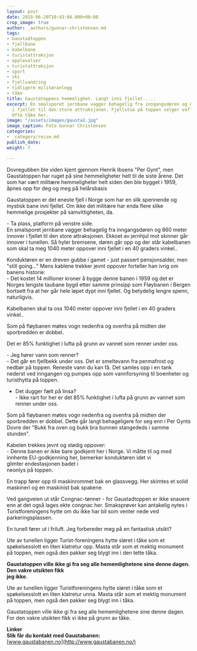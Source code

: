 ```yaml
---
layout: post
date: 2019-06-20T10:43:04.000+00:00
crop_image: true
author: _authors/gunnar-christensen.md
tags:
- Gaustadtoppen
- fjellbane
- kabelbane
- turistattraksjon
- opplevelser
- turistattraksjon
- sport
- ski
- fjellvandring
- tidligere militæranlegg
- tåke
title: Gaustatoppens hemmelighet. Langt inni fjellet.....
excerpt: En smalsporet jernbane vagger behagelig fra inngangsdøren og 860 meter nedover
  i fjellet til den store attraksjonen. Fjellstua på toppen selger vafler. Utsikten?
  Ofte tåke her.
image: "/assets/images/gausta2.jpg"
image_caption: Foto Gunnar Christensen
categories:
- _category/reise.md
publish_date: 
weight: 7

---
```

Dovregubben ble viden kjent gjennom Henrik Ibsens "Per Gynt", men Gaustatoppen har ruget på sine hemmeligheter helt til de siste årene. Det som har vært militære hemmeligheter helt siden den ble bygget i 1959, åpnes opp for deg og meg på helårsbasis

Gaustatoppen er det eneste fjell i Norge som har en slik spennende og mystisk bane inni fjellet. Om ikke det militære har enda flere slike hemmelige prosjekter på samvittigheten, da.

\- Ta plass, platform på venstre side.  
En smalsporet jernbane vagger behagelig fra inngangsdøren og 860 meter innover i fjellet til den store attraksjonen. Ekkoet av jernhjul mot skinner går innover i tunellen. Så hyler bremsene, døren går opp og der står kabelbanen som skal ta meg 1040 meter oppover inni fjellet i en 40 graders vinkel..

Konduktøren er en dreven gubbe i gamet - just passert pensjonsalder, men "still going..." Mens kablene trekker jevnt oppover forteller han ivrig om banens historie:  
\- Det kostet 14 millioner kroner å bygge denne banen i 1959 og det er Norges lengste taubane bygd etter samme prinsipp som Fløybanen i Bergen bortsett fra at her går hele løpet dypt inni fjellet. Og betydelig lengre spenn, naturligvis.

Kabelbanen skal ta oss 1040 meter oppover inni fjellet i en 40 graders vinkel..

Som på fløybanen møtes vogn nedenfra og ovenfra på midten der sporbredden er dobbel.

Det er 85% funktighet i lufta på grunn av vannet som renner under oss.

\- Jeg hører vann som renner?  
\- Det går en fjellbekk under oss. Det er smeltevann fra permafrost og nedbør på toppen. Reneste vann du kan få. Det samles opp i en tank nederst ved inngangen og pumpes opp som vannforsyning til boenheter og turisthytta på toppen.

* Det dugger fælt på linsa?  
  \- Ikke rart for her er det 85% funktighet i lufta på grunn av vannet som renner under oss.

Som på fløybanen møtes vogn nedenfra og ovenfra på midten der sporbredden er dobbel. Dette går langt behageligere for seg enn i Per Gynts Dovre der "Bukk fra oven og bukk bra bunnen stangededs i samme stunden".

Kabelen trekkes jevnt og stødig oppover:  
\- Denne banen er ikke bare godkjent her i Norge. Vi måtte til og med innhente EU-godkjenning her, bemerker konduktøren idet vi  
glimter endestasjonen badet i  
neonlys på toppen.

En trapp fører opp til maskinrommet bak en glassvegg. Her skimtes et solid maskineri og en maskinist bak spakene.

Ved gangveien ut står Congnac-tønner - for Gaustadtoppen er ikke snauere enn at det også lages ekte congnac her. Smaksprøver kan antakelig nytes i Turistforeningens hytte om du ikke har bil som venter nede ved parkeringsplassen.

En tunell fører ut i friluft. Jeg forbereder meg på en fantastisk utsikt?

Ute av tunellen ligger Turist-foreningens hytte sløret i tåke som et spøkelsesslott en liten klatretur opp. Masta står som et mektig monument på toppen, men også den pakker seg blygt inn i den tette tåka.

**Gaustatoppen ville ikke gi fra seg alle hememlighetene sine denne dagen. Den vakre utsikten fikk  
jeg ikke.**

Ute av tunellen ligger Turistforeningens hytte sløret i tåke som et spøkelsesslott en liten klatretur unna. Masta står som et mektig monument på toppen, men også den pakker seg blygt inn i tåka.

Gaustatoppen ville ikke gi fra seg alle hememlighetene sine denne dagen. For den vakre utsikten fikk vi ikke på grunn av tåke.

**Linker**  
**Slik får du kontakt med Gaustabanen:**  
[www.gaustabanen.no](http://www.gaustabanen.no/)